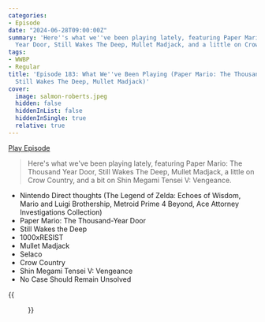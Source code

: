 ```yaml
---
categories:
- Episode
date: "2024-06-28T09:00:00Z"
summary: 'Here''s what we''ve been playing lately, featuring Paper Mario: The Thousand
  Year Door, Still Wakes The Deep, Mullet Madjack, and a little on Crow Country.'
tags:
- WWBP
- Regular
title: 'Episode 183: What We''ve Been Playing (Paper Mario: The Thousand Year Door,
  Still Wakes The Deep, Mullet Madjack)'
cover: 
  image: salmon-roberts.jpeg
  hidden: false
  hiddenInList: false
  hiddenInSingle: true
  relative: true
---
```


[Play Episode](https://www.patreon.com/posts/episode-183-what-107015027)
> Here's what we've been playing lately, featuring Paper Mario: The Thousand Year Door, Still Wakes The Deep, Mullet Madjack, a little on Crow Country, and a bit on Shin Megami Tensei V: Vengeance.

- Nintendo Direct thoughts (The Legend of Zelda: Echoes of Wisdom, Mario and Luigi Brothership, Metroid Prime 4 Beyond, Ace Attorney Investigations Collection)
- Paper Mario: The Thousand-Year Door
- Still Wakes the Deep
- 1000xRESIST
- Mullet Madjack
- Selaco
- Crow Country
- Shin Megami Tensei V: Vengeance
- No Case Should Remain Unsolved

{{<figure 
    src="salmon-roberts.jpeg" 
    caption="Image Credit: Bjorn" 
    alt="Salmon Roberts">}}